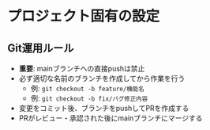 # プロジェクト固有の設定

## Git運用ルール

- **重要**: mainブランチへの直接pushは禁止
- 必ず適切な名前のブランチを作成してから作業を行う
  - 例: `git checkout -b feature/機能名`
  - 例: `git checkout -b fix/バグ修正内容`
- 変更をコミット後、ブランチをpushしてPRを作成する
- PRがレビュー・承認された後にmainブランチにマージする